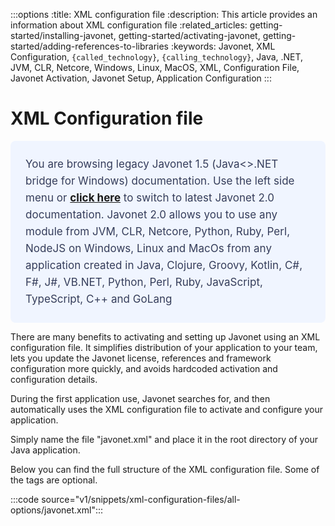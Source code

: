 :::options
:title: XML configuration file
:description: This article provides an information about XML configuration file
:related_articles: getting-started/installing-javonet, getting-started/activating-javonet, getting-started/adding-references-to-libraries
:keywords: Javonet, XML Configuration, `{called_technology}`, `{calling_technology}`, Java, .NET, JVM, CLR, Netcore, Windows, Linux, MacOS, XML, Configuration File, Javonet Activation, Javonet Setup, Application Configuration
:::

# XML Configuration file
<div style="padding: 24px; background: #F0F5FF; border-radius: 8px; flex-direction: column; justify-content: flex-start; align-items: flex-start; gap: 10px; display: flex">
  <div style="justify-content: flex-start; align-items: center; gap: 24px; display: inline-flex">
    <div style="color: #353D5A; font-size: 17px; font-weight: 400; line-height: 27px; letter-spacing: 0.03px; word-wrap: break-word">
You are browsing legacy Javonet 1.5 (Java<>.NET bridge for Windows) documentation. Use the left side menu or <a style="font-weight: bold; text-decoration: underline;" href="/guides/v2/getting-started/about-javonet">click here</a> to switch to latest Javonet 2.0 documentation. Javonet 2.0 allows you to use any module from
JVM, CLR, Netcore, Python, Ruby, Perl, NodeJS on Windows, Linux and MacOs
from any application created in Java, Clojure, Groovy, Kotlin, C#, F#, J#, VB.NET, Python, Perl, Ruby, JavaScript, TypeScript, C++ and GoLang
    </div>
  </div>
</div>
  
There are many benefits to activating and setting up Javonet using an XML configuration file. It simplifies distribution of your application to your team, lets you update the Javonet license, references and framework configuration more quickly, and avoids hardcoded activation and configuration details.  
  
During the first application use, Javonet searches for, and then automatically uses the XML configuration file to activate and configure your application.  
  
Simply name the file "javonet.xml" and place it in the root directory of your Java application.  
  
Below you can find the full structure of the XML configuration file. Some of the tags are optional. 
  
:::code source="v1/snippets/xml-configuration-files/all-options/javonet.xml":::